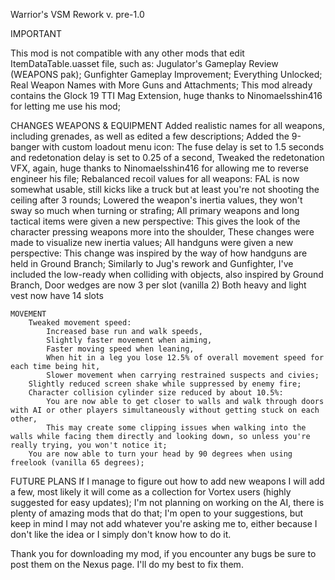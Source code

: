 Warrior's VSM Rework v. pre-1.0

IMPORTANT

This mod is not compatible with any other mods that edit ItemDataTable.uasset file, such as:
   Jugulator's Gameplay Review (WEAPONS pak);
   Gunfighter Gameplay Improvement;
   Everything Unlocked;
   Real Weapon Names with More Guns and Attachments;
   This mod already contains the Glock 19 TTI Mag Extension, huge thanks to Ninomaelsshin416 for letting me use his mod;

CHANGES
    WEAPONS   &   EQUIPMENT
        Added realistic names for all weapons, including grenades, as well as edited a few descriptions;
        Added the 9-banger with custom loadout menu icon:
            The fuse delay is set to 1.5 seconds and redetonation delay is set to 0.25 of a second, 
            Tweaked the redetonation VFX, again, huge thanks to Ninomaelsshin416 for allowing me to reverse engineer his file;
        Rebalanced recoil values for all weapons:
            FAL is now somewhat usable, still kicks like a truck but at least you're not shooting the ceiling after 3 rounds;
        Lowered the weapon's inertia values, they won't sway so much when turning or strafing;
        All primary weapons and long tactical items were given a new perspective:
            This gives the look of the character pressing weapons more into the shoulder,
            These changes were made to visualize new inertia values;
        All handguns were given a new perspective:
            This change was inspired by the way of how handguns are held in Ground Branch;
        Similarly to Jug's rework and Gunfighter, I've included the low-ready when colliding with objects, also inspired by Ground Branch,
        Door wedges are now 3 per slot (vanilla 2)
        Both heavy and light vest now have 14 slots 

    MOVEMENT
        Tweaked movement speed:
            Increased base run and walk speeds,
            Slightly faster movement when aiming,
            Faster moving speed when leaning,
            When hit in a leg you lose 12.5% of overall movement speed for each time being hit,
            Slower movement when carrying restrained suspects and civies;
        Slightly reduced screen shake while suppressed by enemy fire;
        Character collision cylinder size reduced by about 10.5%:
            You are now able to get closer to walls and walk through doors with AI or other players simultaneously without getting stuck on each other,
            This may create some clipping issues when walking into the walls while facing them directly and looking down, so unless you're really trying, you won't notice it;
        You are now able to turn your head by 90 degrees when using freelook (vanilla 65 degrees);

FUTURE PLANS
    If I manage to figure out how to add new weapons I will add a few, most likely it will come as a collection for Vortex users (highly suggested for easy updates);
    I'm not planning on working on the AI, there is plenty of amazing mods that do that;
    I'm open to your suggestions, but keep in mind I may not add whatever you're asking me to, either because I don't like the idea or I simply don't know how to do it.

Thank you for downloading my mod, if you encounter any bugs be sure to post them on the Nexus page. I'll do my best to fix them.